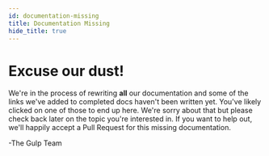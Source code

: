 ```yaml
---
id: documentation-missing
title: Documentation Missing
hide_title: true
---
```


# Excuse our dust!

We're in the process of rewriting **all** our documentation and some of the links we've added to completed docs haven't been written yet. You've likely clicked on one of those to end up here. We're sorry about that but please check back later on the topic you're interested in. If you want to help out, we'll happily accept a Pull Request for this missing documentation.

-The Gulp Team
